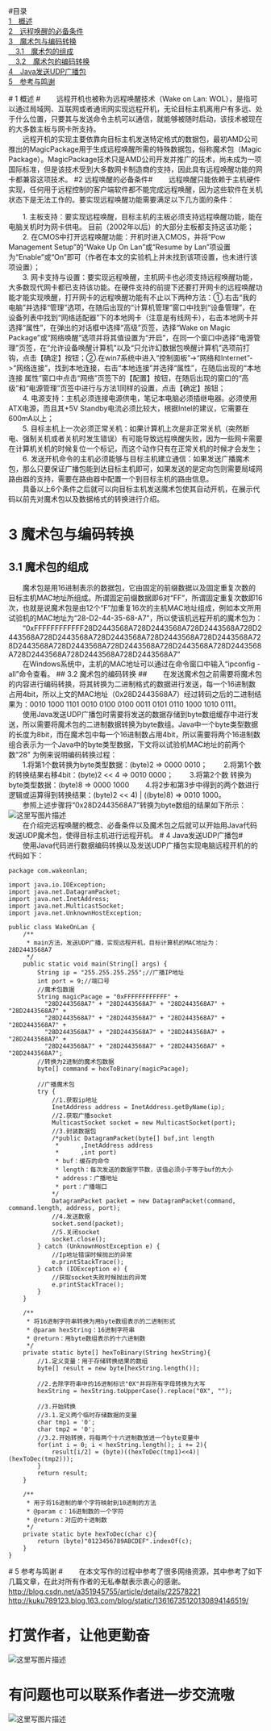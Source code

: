 ﻿#目录    
<a href="#gaishu">1　概述</a><br/><a href="#ychxdbbtj">2　远程唤醒的必备条件</a><br/><a href="#msbybmzh">3　魔术包与编码转换</a><br/><a href="#msbdzc">　3.1　魔术包的组成</a><br/><a href="#msbdbmzh">　3.2　魔术包的编码转换</a><br/><a href="#fsgbb">4　Java发送UDP广播包</a><br/><a href="#ckymx">5　参考与鸣谢</a>

#<span id="gaishu"> 1	概述 #
　　远程开机也被称为远程唤醒技术（Wake on Lan: WOL），是指可以通过局域网、互联网或者通讯网实现远程开机，无论目标主机离用户有多远、处于什么位置，只要其与发送命令主机可以通信，就能够被随时启动，该技术被现在的大多数主板与网卡所支持。<br/>
　　远程开机的实现主要依靠向目标主机发送特定格式的数据包，最初AMD公司推出的MagicPackage用于生成远程唤醒所需的特殊数据包，俗称魔术包（Magic Package）。MagicPackage技术只是AMD公司开发并推广的技术，尚未成为一项国际标准，但是该技术受到大多数网卡制造商的支持，因此具有远程唤醒功能的网卡都兼容这项技术。
#<span id="ychxdbbtj">2	远程唤醒的必备条件#
　　远程唤醒只能依赖于主机硬件实现，任何用于远程控制的客户端软件都不能完成远程唤醒，因为这些软件在关机状态下是无法工作的。要实现远程唤醒功能需要满足以下几方面的条件：<br/>

　　1. 主板支持：要实现远程唤醒，目标主机的主板必须支持远程唤醒功能，能在电脑关机时为网卡供电。 目前（2002年以后）的大部分主板都支持这该功能；<br/>
　　2. 在CMOS中打开远程唤醒功能：开机时进入CMOS，并将“Pow Management Setup”的“Wake Up On Lan”或“Resume by Lan”项设置为“Enable”或“On”即可（作者在本文的实验机上并未找到该项设置，也未进行该项设置）；<br/>
　　3. 网卡支持与设置：要实现远程唤醒，主机网卡也必须支持远程唤醒功能，大多数现代网卡都已支持该功能。在硬件支持的前提下还要打开网卡的远程唤醒功能才能实现唤醒，打开网卡的远程唤醒功能有不止以下两种方法：①.右击“我的电脑”并选择“管理”选项，在随后出现的“计算机管理”窗口中找到“设备管理”，在设备列表中找到“网络适配器”下的本地网卡（注意是有线网卡），右击本地网卡并选择“属性”，在弹出的对话框中选择“高级”页签，选择“Wake on Magic Package”或“网络唤醒”选项并将其值设置为“开启”，在同一个窗口中选择“电源管理”页签，在“允许设备唤醒计算机”以及“只允许幻数据包唤醒计算机”选项前打钩，点击【确定】按钮；②.在win7系统中进入“控制面板”->“网络和Internet”->“网络连接”，找到本地连接，右击“本地连接”并选择“属性”，在随后出现的“本地连接 属性”窗口中点击“网络”页签下的【配置】按钮，在随后出现的窗口的“高级”和“电源管理”页签中进行与方法1同样的设置，点击【确定】按钮；<br/>
　　4. 电源支持：主机必须连接电源供电，笔记本电脑必须插继电器。必须使用ATX电源，而且其+5V Standby电流必须比较大，根据Intel的建议，它需要在600mA以上；<br/>
　　5. 目标主机上一次必须正常关机：如果计算机上次是非正常关机（突然断电、强制关机或者关机时发生错误）有可能导致远程唤醒失败，因为一些网卡需要在计算机关机的时候复位一个标记，而这个动作只有在正常关机的时候才会发生；<br/>
　　6. 发送开机命令的主机必须能够与目标主机建立通信：如果发送广播魔术包，那么只要保证广播包能到达目标主机即可，如果发送的是定向包则需要局域网路由器的支持，需要在路由器中配置一个到目标主机的路由信息。<br/>
　　具备以上6个条件之后就可以向目标主机发送魔术包使其自动开机，在展示代码以前先对魔术包以及数据格式的转换进行介绍。
# <span id="msbybmzh">3	魔术包与编码转换 #
##  <span id="msbdzc">3.1	魔术包的组成 ##
　　魔术包是用16进制表示的数据包，它由固定的前缀数据以及固定重复次数的目标主机MAC地址所组成。所谓固定前缀数据即6对“FF”，所谓固定重复次数即16次，也就是说魔术包是由12个“F”加重复16次的主机MAC地址组成，例如本文所用试验机的MAC地址为“28-D2-44-35-68-A7”，所以使该机远程开机的魔术包为：
　　“0xFFFFFFFFFFFF28D2443568A728D2443568A728D2443568A728D2443568A728D2443568A728D2443568A728D2443568A728D2443568A728D2443568A728D2443568A728D2443568A728D2443568A728D2443568A728D2443568A728D2443568A728D2443568A7”<br/>
　　在Windows系统中，主机的MAC地址可以通过在命令窗口中输入“ipconfig -all”命令查看。
##<span id="msbdbmzh"> 3.2	魔术包的编码转换 ##
　　在发送魔术包之前需要将魔术包的内容进行编码转换，将其转换为二进制格式的数据进行发送，每一个16进制数占用4bit，所以上文的MAC地址（0x28D2443568A7）经过转码之后的二进制结果为：0010 1000 1101 0010 0100 0100 0011 0101 0110 1000 1010 0111。<br/>
　　使用Java发送UDP广播包时需要将发送的数据存储到byte数组缓存中进行发送，所以需要将魔术包的二进制数据转换为byte数组。Java中一个byte类型数据的长度为8bit，而在魔术包中每一个16进制数占用4bit，所以需要将两个16进制数组合表示为一个Java中的byte类型数据，下文将以试验机MAC地址的前两个数“28” 为例来说明编码转换过程：<br/>
　　1.将第1个数转换为byte类型数据：(byte)2 => 0000 0010；
　　2.将第1个数的转换结果右移4bit：(byte)2 << 4 => 0010 0000；
　　3.将第2个数 转换为byte类型数据：(byte)8 => 0000 1000
　　4.将2步和第3步中得到的两个数进行逻辑或运算得到转换结果：(byte)2 << 4) | ((byte)8) => 0010 1000。<br/>
　　参照上述步骤将“0x28D2443568A7”转换为byte数组的结果如下所示：<br/>
![这里写图片描述](http://img.blog.csdn.net/20150401134516379)<br/>
　　在介绍完远程唤醒的概念、必备条件以及魔术包之后就可以开始用Java代码发送UDP魔术包，使得目标主机进行远程开机。
#<span id="fsgbb"> 4	Java发送UDP广播包#
　　使用Java代码进行数据编码转换以及发送UDP广播包实现电脑远程开机的的代码如下：
```
package com.wakeonlan;

import java.io.IOException;
import java.net.DatagramPacket;
import java.net.InetAddress;
import java.net.MulticastSocket;
import java.net.UnknownHostException;

public class WakeOnLan {
	/**
	 * main方法，发送UDP广播，实现远程开机，目标计算机的MAC地址为：28D2443568A7
	 */
	public static void main(String[] args) {
		String ip = "255.255.255.255";//广播IP地址
		int port = 9;//端口号
		//魔术包数据
		String magicPacage = "0xFFFFFFFFFFFF" +
		  "28D2443568A7" + "28D2443568A7" + "28D2443568A7" + "28D2443568A7" +
		  "28D2443568A7" + "28D2443568A7" + "28D2443568A7" + "28D2443568A7" +
		  "28D2443568A7" + "28D2443568A7" + "28D2443568A7" + "28D2443568A7" +
		  "28D2443568A7" + "28D2443568A7" + "28D2443568A7" + "28D2443568A7";
		//转换为2进制的魔术包数据
		byte[] command = hexToBinary(magicPacage);
		
		//广播魔术包
		try {
			//1.获取ip地址
			InetAddress address = InetAddress.getByName(ip);
			//2.获取广播socket
			MulticastSocket socket = new MulticastSocket(port);
			//3.封装数据包
			/*public DatagramPacket(byte[] buf,int length
			 * 		,InetAddress address
			 * 		,int port)
			 * buf：缓存的命令
			 * length：每次发送的数据字节数，该值必须小于等于buf的大小
			 * address：广播地址
			 * port：广播端口
            */
			DatagramPacket packet = new DatagramPacket(command, command.length, address, port);
			//4.发送数据
			socket.send(packet);
			//5.关闭socket
			socket.close();
		} catch (UnknownHostException e) {
			//Ip地址错误时候抛出的异常
			e.printStackTrace();
		} catch (IOException e) {
			//获取socket失败时候抛出的异常
			e.printStackTrace();
		}
	}
	
	/**
	 * 将16进制字符串转换为用byte数组表示的二进制形式
	 * @param hexString：16进制字符串
	 * @return：用byte数组表示的十六进制数
	 */
	private static byte[] hexToBinary(String hexString){
		//1.定义变量：用于存储转换结果的数组
		byte[] result = new byte[hexString.length()];
		
		//2.去除字符串中的16进制标识"0X"并将所有字母转换为大写
		hexString = hexString.toUpperCase().replace("0X", "");
		
		//3.开始转换
		//3.1.定义两个临时存储数据的变量
		char tmp1 = '0';
		char tmp2 = '0';
		//3.2.开始转换，将每两个十六进制数放进一个byte变量中
		for(int i = 0; i < hexString.length(); i += 2){
			result[i/2] = (byte)((hexToDec(tmp1)<<4)|(hexToDec(tmp2)));
		}
		return result;
	}
	
	/**
	 * 用于将16进制的单个字符映射到10进制的方法
	 * @param c：16进制数的一个字符
	 * @return：对应的十进制数
	 */
	private static byte hexToDec(char c){
		return (byte)"0123456789ABCDEF".indexOf(c);
	}
}
```
#<span id="ckymx">  5	参考与鸣谢 #
　　在本文写作的过程中参考了很多网络资源，其中参考了如下几篇文章，在此对所有作者的无私奉献表示衷心的感谢。
　　http://blog.csdn.net/a351945755/article/details/22578221
　　http://kuku789123.blog.163.com/blog/static/13616735120130894146519/

# 打赏作者，让他更勤奋 #
![这里写图片描述](https://img-blog.csdn.net/2018040315591218?watermark/2/text/aHR0cHM6Ly9ibG9nLmNzZG4ubmV0L3UwMTMzNjM4MTE=/font/5a6L5L2T/fontsize/400/fill/I0JBQkFCMA==/dissolve/70)


# 有问题也可以联系作者进一步交流嗷 #
![这里写图片描述](https://img-blog.csdn.net/20180403155928530?watermark/2/text/aHR0cHM6Ly9ibG9nLmNzZG4ubmV0L3UwMTMzNjM4MTE=/font/5a6L5L2T/fontsize/400/fill/I0JBQkFCMA==/dissolve/70)